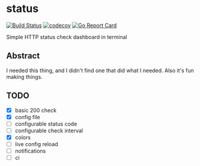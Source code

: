 # status
[![Build Status](https://travis-ci.org/markhuge/status.svg?branch=master)](https://travis-ci.org/markhuge/status) [![codecov](https://codecov.io/gh/markhuge/status/branch/master/graph/badge.svg)](https://codecov.io/gh/markhuge/status) [![Go Report Card](https://goreportcard.com/badge/github.com/markhuge/status)](https://goreportcard.com/report/github.com/markhuge/status)

Simple HTTP status check dashboard in terminal

## Abstract

I needed this thing, and I didn't find one that did what I needed. Also it's fun making things.

## TODO
- [x] basic 200 check
- [x] config file
- [ ] configurable status code
- [ ] configurable check interval
- [x] colors
- [ ] live config reload
- [ ] notifications
- [ ] ci
